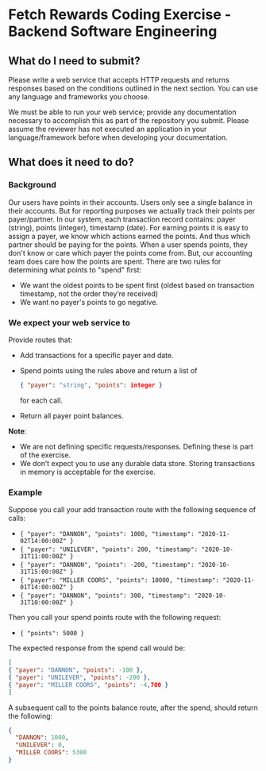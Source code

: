 # Fetch Rewards Coding Exercise - Backend Software Engineering

## What do I need to submit?
Please write a web service that accepts HTTP requests and returns responses based 
on the conditions outlined in the next section. You can use any language and frameworks you choose.

We must be able to run your web service; provide any documentation necessary to accomplish this as 
part of the repository you submit. Please assume the reviewer has not executed an application in 
your language/framework before when developing your documentation.

## What does it need to do?
### Background
Our users have points in their accounts. Users only see a single balance in their accounts. But for 
reporting purposes we actually track their points per payer/partner. In our system, each transaction 
record contains: payer (string), points (integer), timestamp (date). For earning points it is easy to 
assign a payer, we know which actions earned the points. And thus which partner should be paying for 
the points. When a user spends points, they don't know or care which payer the points come from. But, 
our accounting team does care how the points are spent. There are two rules for determining what 
points to "spend" first:

- We want the oldest points to be spent first (oldest based on transaction timestamp, not the order 
they’re received) 
- We want no payer's points to go negative.

### We expect your web service to
Provide routes that:

  - Add transactions for a specific payer and date.
  - Spend points using the rules above and return a list of 

    ```json
    { "payer": "string", "points": integer }
    ``` 
    for each call.

  - Return all payer point balances.

**Note**:

  - We are not defining specific requests/responses. Defining these is part of the exercise.
  - We don’t expect you to use any durable data store. Storing transactions in memory is acceptable for the exercise.

### Example
Suppose you call your add transaction route with the following sequence of calls:

  - `{ "payer": "DANNON", "points": 1000, "timestamp": "2020-11-02T14:00:00Z" }`
  - `{ "payer": "UNILEVER", "points": 200, "timestamp": "2020-10-31T11:00:00Z" }`
  - `{ "payer": "DANNON", "points": -200, "timestamp": "2020-10-31T15:00:00Z" }`
  - `{ "payer": "MILLER COORS", "points": 10000, "timestamp": "2020-11-01T14:00:00Z" }`
  - `{ "payer": "DANNON", "points": 300, "timestamp": "2020-10-31T10:00:00Z" }`

Then you call your spend points route with the following request:

  - `{ "points": 5000 }`

The expected response from the spend call would be:

  ```json
  [
  { "payer": "DANNON", "points": -100 },
  { "payer": "UNILEVER", "points": -200 },
  { "payer": "MILLER COORS", "points": -4,700 }
  ]
  ```

A subsequent call to the points balance route, after the spend, should return the following:

  ```json
  {
    "DANNON": 1000,
    "UNILEVER": 0,
    "MILLER COORS": 5300
  }
  ```  

